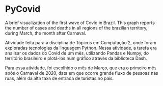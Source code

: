 # PyCovid
A brief visualization of the first wave of Covid in Brazil. This graph reports the number of cases and deaths in all regions of the brazilian territory, during March, the month after Carnaval.

Atividade feita para a disciplina de Tópicos em Computação 2, onde foram exploradas tecnologias da linguagem Python.
Nessa atividade, a tarefa era analisar os dados do Covid de um mês, utilizando Pandas e Numpy, do território brasileiro e plotá-los num gráfico através da biblioteca Dash.

Para essa atividade, foi escolhido o mês de Março, que era o primeiro mês após o Carnaval de 2020, data em que ocorre grande fluxo de pessoas nas ruas, além da alta taxa de entrada de turistas no país.
